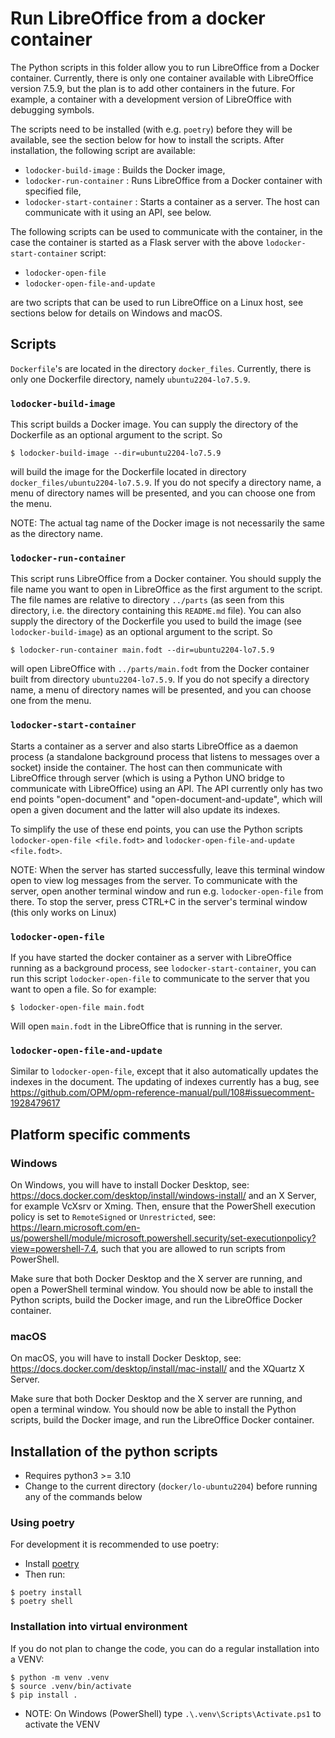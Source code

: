 # Run LibreOffice from a docker container

The Python scripts in this folder allow you to run LibreOffice from a Docker
container. Currently, there is only one container available with LibreOffice version
7.5.9, but the plan is to add other containers in the future. For example,
a container with a development version of LibreOffice with debugging symbols.

The scripts need to be installed (with e.g. `poetry`) before they will be available,
see the section below for how to install the scripts. After installation, the following
script are available:

- `lodocker-build-image` : Builds the Docker image,
- `lodocker-run-container` : Runs LibreOffice from a Docker container with specified file,
- `lodocker-start-container` : Starts a container as a server. The host can communicate with
                               it using an API, see below.

The following scripts can be used to communicate with the container, in the case
the container is started as a Flask server with the above `lodocker-start-container` script:

- `lodocker-open-file`
- `lodocker-open-file-and-update`

are two scripts that can be used to run LibreOffice on a
Linux host, see sections below for details on Windows and macOS.

## Scripts

`Dockerfile`'s are located in the directory `docker_files`. Currently, there is only
one Dockerfile directory, namely `ubuntu2204-lo7.5.9`.

### `lodocker-build-image`

This script builds a Docker image. You can supply the directory of the Dockerfile as an
optional argument to the script. So

```
$ lodocker-build-image --dir=ubuntu2204-lo7.5.9
```

will build the image for the Dockerfile located in directory `docker_files/ubuntu2204-lo7.5.9`.
If you do not specify a directory name, a menu of directory names will be presented, and you
can choose one from the menu.

NOTE: The actual tag name of the Docker image is not necessarily the same as the directory name.

### `lodocker-run-container`

This script runs LibreOffice from a Docker container. You should supply the file name you
want to open in LibreOffice as the first argument to the script. The file names are
relative to directory `../parts` (as seen from this directory, i.e. the directory containing
this `README.md` file). You can also supply the
directory of the Dockerfile you used to build the image (see `lodocker-build-image`) as an
optional argument to the script. So

```
$ lodocker-run-container main.fodt --dir=ubuntu2204-lo7.5.9
```

will open LibreOffice with `../parts/main.fodt` from the Docker container built from directory
`ubuntu2204-lo7.5.9`. If you do not specify a directory name, a menu of directory names will
be presented, and you can choose one from the menu.

### `lodocker-start-container`

Starts a container as a server and also starts LibreOffice as a daemon process
(a standalone background process that listens to messages over a socket) inside the container.
The host can then communicate
with LibreOffice through server (which is using a Python UNO bridge to communicate with LibreOffice)
using an API. The API currently only has two
end points "open-document" and "open-document-and-update", which will open a given document
and the latter will also update its indexes.

To simplify the use of these end points, you can use the Python scripts `lodocker-open-file <file.fodt>`
and `lodocker-open-file-and-update <file.fodt>`.

NOTE: When the server has started successfully, leave this terminal window open to view log messages
from the server.
To communicate with the server, open another terminal window and run e.g. `lodocker-open-file` from there.
To stop the server, press CTRL+C in the server's terminal window (this only works on Linux)

### `lodocker-open-file`

If you have started the docker container as a server with LibreOffice running as a background process,
see `lodocker-start-container`, you can run this script `lodocker-open-file` to communicate
to the server that you want to open a file. So for example:

```
$ lodocker-open-file main.fodt
```
Will open `main.fodt` in the LibreOffice that is running in the server.

### `lodocker-open-file-and-update`

Similar to `lodocker-open-file`, except that it also automatically updates the indexes
in the document. The updating of indexes currently has a bug, see
https://github.com/OPM/opm-reference-manual/pull/108#issuecomment-1928479617

## Platform specific comments

### Windows

On Windows, you will have to install Docker Desktop, see: https://docs.docker.com/desktop/install/windows-install/
and an X Server, for example VcXsrv or Xming.
Then, ensure that the PowerShell execution policy is set to `RemoteSigned` or `Unrestricted`, see: https://learn.microsoft.com/en-us/powershell/module/microsoft.powershell.security/set-executionpolicy?view=powershell-7.4,
such that you are allowed to run scripts from PowerShell.

Make sure that both Docker Desktop and the X server are running, and open a PowerShell terminal window.
You should now be able to install the Python scripts, build the Docker image, and run the LibreOffice Docker container.

### macOS

On macOS, you will have to install Docker Desktop, see: https://docs.docker.com/desktop/install/mac-install/
and the XQuartz X Server.

Make sure that both Docker Desktop and the X server are running, and open a terminal window.
You should now be able to install the Python scripts, build the Docker image, and run the LibreOffice Docker container.

## Installation of the python scripts
- Requires python3 >= 3.10
- Change to the current directory (`docker/lo-ubuntu2204`) before running any of the commands below

### Using poetry
For development it is recommended to use poetry:

- Install [poetry](https://python-poetry.org/docs/)
- Then run:
```
$ poetry install
$ poetry shell
```

### Installation into virtual environment
If you do not plan to change the code, you can do a regular installation into a VENV:

```
$ python -m venv .venv
$ source .venv/bin/activate
$ pip install .
```

- NOTE: On Windows (PowerShell) type `.\.venv\Scripts\Activate.ps1` to activate the VENV